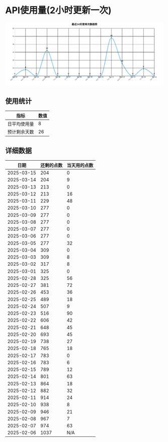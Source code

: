 # API使用量(2小时更新一次)



 ![走势图](./chart.svg)

## 使用统计

| 指标 | 数值 |
|------|------|
| 日平均使用量 | 8 |
| 预计剩余天数 | 26 |

## 详细数据

| 日期 | 还剩的点数 | 当天用的点数 |
|------|------------|-------------|
| 2025-03-15 | 204 | 0 |
| 2025-03-14 | 204 | 9 |
| 2025-03-13 | 213 | 0 |
| 2025-03-12 | 213 | 16 |
| 2025-03-11 | 229 | 48 |
| 2025-03-10 | 277 | 0 |
| 2025-03-09 | 277 | 0 |
| 2025-03-08 | 277 | 0 |
| 2025-03-07 | 277 | 0 |
| 2025-03-06 | 277 | 0 |
| 2025-03-05 | 277 | 32 |
| 2025-03-04 | 309 | 0 |
| 2025-03-03 | 309 | 8 |
| 2025-03-02 | 317 | 8 |
| 2025-03-01 | 325 | 0 |
| 2025-02-28 | 325 | 56 |
| 2025-02-27 | 381 | 72 |
| 2025-02-26 | 453 | 36 |
| 2025-02-25 | 489 | 18 |
| 2025-02-24 | 507 | 9 |
| 2025-02-23 | 516 | 90 |
| 2025-02-22 | 606 | 42 |
| 2025-02-21 | 648 | 45 |
| 2025-02-20 | 693 | 45 |
| 2025-02-19 | 738 | 27 |
| 2025-02-18 | 765 | 18 |
| 2025-02-17 | 783 | 0 |
| 2025-02-16 | 783 | 6 |
| 2025-02-15 | 789 | 12 |
| 2025-02-14 | 801 | 63 |
| 2025-02-13 | 864 | 18 |
| 2025-02-12 | 882 | 32 |
| 2025-02-11 | 914 | 24 |
| 2025-02-10 | 938 | 8 |
| 2025-02-09 | 946 | 21 |
| 2025-02-08 | 967 | 7 |
| 2025-02-07 | 974 | 63 |
| 2025-02-06 | 1037 | N/A |
